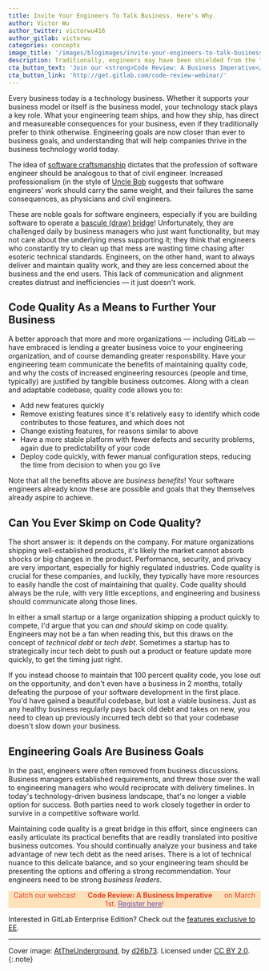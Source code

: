 ```yaml
---
title: Invite Your Engineers To Talk Business. Here's Why.
author: Victor Wu
author_twitter: victorwu416
author_gitlab: victorwu
categories: concepts
image_title: '/images/blogimages/invite-your-engineers-to-talk-business-heres-why.jpg'
description: Traditionally, engineers may have been shielded from the "business parts" of the organization. In today's technology landscape, that's no longer a viable option.
cta_button_text: 'Join our <strong>Code Review: A Business Imperative</strong> webcast live!'
cta_button_link: 'http://get.gitlab.com/code-review-webinar/'
---
```


Every business today is a technology business. Whether it supports your business model or itself _is_ the business model, your technology stack plays a key role. What your engineering team ships, and how they ship, has direct and measureable consequences for your business, even if they traditionally prefer to think otherwise. Engineering goals are now closer than ever to business goals, and understanding that will help companies thrive in the business technology world today. 

<!-- more -->

The idea of [software craftsmanship](https://en.wikipedia.org/wiki/Software_craftsmanship) dictates that the profession of software engineer should be analogous to that of civil engineer. Increased professionalism (in the style of [Uncle Bob](https://en.wikipedia.org/wiki/Robert_Cecil_Martin) suggests that software engineers' work should carry the same weight, and their failures the same consequences, as physicians and civil engineers. 

These are noble goals for software engineers, especially if you are building software to operate a [bascule (draw) bridge](https://en.wikipedia.org/wiki/Bascule_bridge)! Unfortunately, they are challenged daily by business managers who just want functionality, but may not care about the underlying mess supporting it; they think that engineers who constantly try to clean up that mess are wasting time chasing after esoteric technical standards. Engineers, on the other hand, want to always deliver and maintain quality work, and they are less concerned about the business and the end users. This lack of communication and alignment creates distrust and inefficiencies — it just doesn't work. 

## Code Quality As a Means to Further Your Business

A better approach that more and more organizations — including GitLab — have embraced is lending a greater business voice to your engineering organization, and of course demanding greater responsbility. Have your engineering team communicate the benefits of maintaining quality code, and why the costs of increased engineering resources (people and time, typically) are justified by tangible business outcomes. Along with a clean and adaptable codebase, quality code allows you to:

* Add new features quickly
* Remove existing features since it's relatively easy to identify which code contributes to those features, and which does not
* Change existing features, for reasons similar to above
* Have a more stable platform with fewer defects and security problems, again due to predictability of your code
* Deploy code quickly, with fewer manual configuration steps, reducing the time from decision to when you go live

Note that all the benefits above are _business benefits_! Your software engineers already know these are possible and goals that they themselves already aspire to achieve. 

## Can You Ever Skimp on Code Quality?

The short answer is: it depends on the company. For mature organizations shipping well-established products, it's likely the market cannot absorb shocks or big changes in the product. Performance, security, and privacy are very important, especially for highly regulated industries. Code quality is crucial for these companies, and luckily, they typically have more resources to easily handle the cost of maintaining that quality. Code quality should always be the rule, with very little exceptions, and engineering and business should communicate along those lines.

In either a small startup or a large organization shipping a product quickly to compete, I'd argue that you can _and should_ skimp on code quality. Engineers may not be a fan when reading this, but this draws on the concept of _technical debt_ or _tech debt_. Sometimes a startup has to strategically incur tech debt to push out a product or feature update more quickly, to get the timing just right. 

If you instead choose to maintain that 100 percent quality code, you lose out on the opportunity, and don't even have a business in 2 months, totally defeating the purpose of your software development in the first place. You'd have gained a beautiful codebase, but lost a viable business. Just as any healthy business regularly pays back old debt and takes on new, you need to clean up previously incurred tech debt so that your codebase doesn't slow down your business. 

## Engineering Goals Are Business Goals

In the past, engineers were often removed from business discussions. Business managers established requirements, and threw those over the wall to engineering managers who would reciprocate with delivery timelines. In today's technology-driven business landscape, that's no longer a viable option for success. Both parties need to work closely together in order to survive in a competitive software world. 

Maintaining code quality is a great bridge in this effort, since engineers can easily articulate its practical benefits that are readily translated into positive business outcomes. You should continually analyze your business and take advantage of new tech debt as the need arises. There is a lot of technical nuance to this delicate balance, and so your engineering team should be presenting the options and offering a strong recommendation. Your engineers need to be strong _business leaders_.

<p class="alert alert-orange" style="background-color: rgba(252,163,38,.3); border-color: rgba(252,163,38,.3); color: rgb(226,67,41) !important; text-align: center;">Catch our webcast &nbsp;&nbsp;<i class="fa fa-gitlab" style="color:rgb(107,79,187); font-size:.85em" aria-hidden="true"></i> &nbsp;&nbsp;<strong>Code Review: A Business Imperative</strong> &nbsp;&nbsp;<i class="fa fa-gitlab" style="color:rgb(107,79,187); font-size:.85em" aria-hidden="true"></i> &nbsp;&nbsp;on March 1st. <a style="color: rgb(107,79,187);" href="http://get.gitlab.com/code-review-webinar/">Register here</a>!</p>

Interested in GitLab Enterprise Edition? Check out the [features exclusive to
EE](https://about.gitlab.com/gitlab-ee/).

----

Cover image: [AtTheUnderground](https://www.flickr.com/photos/draganbrankovic/14469494828/), by [d26b73](https://www.flickr.com/photos/draganbrankovic/). Licensed under [CC BY 2.0](https://creativecommons.org/licenses/by/2.0/legalcode).
{:.note}

